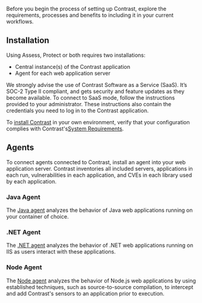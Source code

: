 <!--
title: "Overview"
description: "Overview of agent setup with Contrast"
tags: "EOP overview Contrast agents installation setup"
-->

Before you begin the process of setting up Contrast, explore the requirements, processes and benefits to including it in your current workflows. 

## Installation

Using Assess, Protect or both requires two installations:
* Central instance(s) of the Contrast application
* Agent for each web application server

We strongly advise the use of Contrast Software as a Service (SaaS). It’s SOC-2 Type II compliant, and gets security and feature updates as they become available. To connect to SaaS mode, follow the instructions provided to your administrator. These instructions also contain the credentials you need to log in to the Contrast application. 

To [install Contrast](installation-setupinstall.html) in your own environment, verify that your configuration complies with Contrast's[System Requirements](installation-setup.html#contrast-reqs).

## Agents 

To connect agents connected to Contrast, install an agent into your web application server. Contrast inventories all included servers, applications in each run, vulnerabilities in each application, and CVEs in each library used by each application.

### Java Agent 
The [Java agent](installation-java.html#java-overview) analyzes the behavior of Java web applications running on your container of choice.

### .NET Agent
The [.NET agent](installation-net.html#net-overview) analyzes the behavior of .NET web applications running on IIS as users interact with these applications.

### Node Agent
The [Node agent](installation-node.html#node-overview) analyzes the behavior of Node.js web applications by using established techniques, such as source-to-source compilation, to intercept and add Contrast's sensors to an application prior to execution. 
